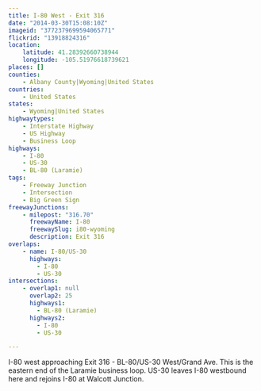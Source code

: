 ```yaml
---
title: I-80 West - Exit 316
date: "2014-03-30T15:08:10Z"
imageid: "3772379699594065771"
flickrid: "13918824316"
location:
    latitude: 41.28392660738944
    longitude: -105.51976618739621
places: []
counties:
    - Albany County|Wyoming|United States
countries:
    - United States
states:
    - Wyoming|United States
highwaytypes:
    - Interstate Highway
    - US Highway
    - Business Loop
highways:
    - I-80
    - US-30
    - BL-80 (Laramie)
tags:
    - Freeway Junction
    - Intersection
    - Big Green Sign
freewayJunctions:
    - milepost: "316.70"
      freewayName: I-80
      freewaySlug: i80-wyoming
      description: Exit 316
overlaps:
    - name: I-80/US-30
      highways:
        - I-80
        - US-30
intersections:
    - overlap1: null
      overlap2: 25
      highways1:
        - BL-80 (Laramie)
      highways2:
        - I-80
        - US-30

---
```

I-80 west approaching Exit 316 - BL-80/US-30 West/Grand Ave.  This is the eastern end of the Laramie business loop.  US-30 leaves I-80 westbound here and rejoins I-80 at Walcott Junction.
